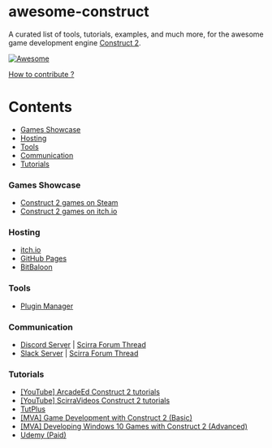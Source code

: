 # awesome-construct
A curated list of tools, tutorials, examples, and much more, for the awesome game development engine [Construct 2](https://www.scirra.com/construct2).

[![Awesome](https://cdn.rawgit.com/sindresorhus/awesome/d7305f38d29fed78fa85652e3a63e154dd8e8829/media/badge.svg)](https://github.com/sindresorhus/awesome)

[How to contribute ?](https://github.com/armaldio/awesome-construct/blob/master/Contribute.md)

# Contents

- [Games Showcase](#games-showcase)
- [Hosting](#hosting)
- [Tools](#tools)
- [Communication](#communication)
- [Tutorials](#tutorials)

### Games Showcase
* [Construct 2 games on Steam](http://steamcommunity.com/sharedfiles/filedetails/?id=103535227)
* [Construct 2 games on itch.io](https://itch.io/games/tag-construct-2)

### Hosting
* [itch.io](http://www.itch.io)
* [GitHub Pages](http://pages.github.com)
* [BitBaloon](https://www.bitballoon.com)

### Tools
* [Plugin Manager](https://armaldio.itch.io/construct-2-plugin-manager)

### Communication
* [Discord Server](https://discord.gg/8RJBHbX) | [Scirra Forum Thread](https://www.scirra.com/forum/there-is-a-construct-2-discord-server-chat-app-join-us_t181854)
* [Slack Server](https://scirra.slack.com) | [Scirra Forum Thread](https://www.scirra.com/forum/live-span-class-posthilit-chat-span-for-scirra-com_p1003130?#p1003130)

### Tutorials
* [[YouTube] ArcadeEd Construct 2 tutorials](https://www.youtube.com/playlist?list=PLmyh0_jcCzcoPTgHkm4CJSw_sdK5lPSb_)
* [[YouTube] ScirraVideos Construct 2 tutorials](https://www.youtube.com/user/ScirraVideos/playlists)
* [TutPlus](https://gamedevelopment.tutsplus.com/categories/construct-2)
* [[MVA] Game Development with Construct 2 (Basic)](https://mva.microsoft.com/en-US/training-courses/game-development-with-construct-2-8355) 
* [[MVA] Developing Windows 10 Games with Construct 2 (Advanced)](https://mva.microsoft.com/en-US/training-courses/developing-windows-10-games-with-construct-2-16335)
* [Udemy (Paid)](https://www.udemy.com/courses/search/?q=construct%202&src=ukw&lang=en)
